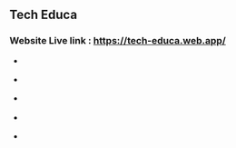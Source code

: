 ## Tech Educa
### Website Live link : https://tech-educa.web.app/

- <p></p>
- <p></p>
- <p></p>
- <p></p>
- <p></p>